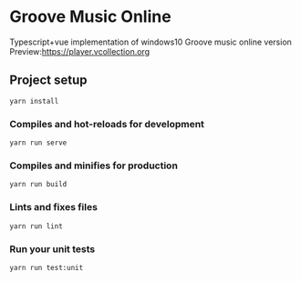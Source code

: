 # Groove Music Online

Typescript+vue implementation of windows10 Groove music online version  
Preview:<a href="https://player.vcollection.org" target="_blank">https://player.vcollection.org</a>

## Project setup
```
yarn install
```

### Compiles and hot-reloads for development
```
yarn run serve
```

### Compiles and minifies for production
```
yarn run build
```

### Lints and fixes files
```
yarn run lint
```

### Run your unit tests
```
yarn run test:unit
```
